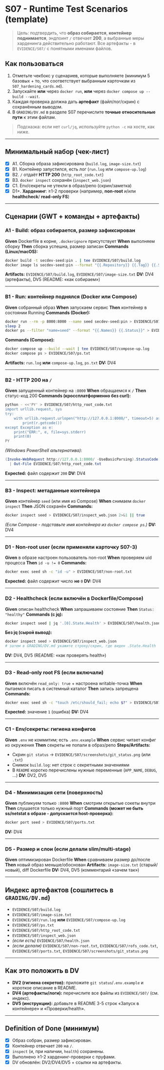 # S07 - Runtime Test Scenarios (template)

> Цель: подтвердить, что **образ собирается**, **контейнер поднимается**, эндпоинт `/` отвечает **200**, а выбранные меры харденинга действительно работают.
> Все артефакты - в `EVIDENCE/S07/` с понятными именами файлов.

## Как пользоваться

1. Отметьте чекбокс у сценариев, которые выполняете (минимум 5 базовых + то, что соответствует выбранным карточкам из `S07_hardening_cards.md`).
2. Запускайте **или** через `docker run`, **или** через `docker compose up --build --wait`.
3. Каждая проверка должна дать **артефакт** (файл/лог/скрин) с сохранённым выводом.
4. В `GRADING/DV.md` в разделе S07 перечислите **точные относительные пути** к этим файлам.

> Подсказка: если нет `curl/jq`, используйте `python -c` на хосте, как ниже.

---

## Минимальный набор (чек-лист)

* [x] A1. Сборка образа зафиксирована (`build.log`, `image-size.txt`)
* [x] B1. Контейнер запустился, есть лог (`run.log` или `compose-up.log`)
* [x] B2. `/` отдаёт **HTTP 200** (`http_root_code.txt`)
* [x] B3. `docker inspect` сохранён (`inspect_web.json`)
* [x] C1. Env/секреты не утекли в образ/репо (скрин/заметка)
* [x] D1+. **Харденинг**: ≥1-2 проверки (например, **non-root** и/или **healthcheck**/ **read-only FS**)

---

## Сценарии (GWT + команды + артефакты)

### A1 - Build: образ собирается, размер зафиксирован

**Given** Dockerfile в корне, `.dockerignore` присутствует
**When** выполняем сборку
**Then** сборка успешна, размер записан
**Commands (Linux/macOS):**

```bash
docker build -t secdev-seed:pin . | tee EVIDENCE/S07/build.log
docker image ls secdev-seed:pin --format "{{.Repository}} {{.Tag}} {{.Size}}" > EVIDENCE/S07/image-size.txt
```

**Artifacts:** `EVIDENCE/S07/build.log`, `EVIDENCE/S07/image-size.txt`
**DV:** DV4 (артефакты), DV5 (README: «как собираем»)

---

### B1 - Run: контейнер поднялся (Docker **или** Compose)

**Given** собранный образ
**When** запускаем сервис
**Then** контейнер в состоянии Running
**Commands (Docker):**

```bash
docker run --rm -p 8000:8000 --name seed secdev-seed:pin > EVIDENCE/S07/run.log 2>&1 &
sleep 2
docker ps --filter "name=seed" --format "{{.Names}} {{.Status}}" > EVIDENCE/S07/ps.txt
```

**Commands (Compose):**

```bash
docker compose up --build --wait | tee EVIDENCE/S07/compose-up.log
docker compose ps > EVIDENCE/S07/ps.txt
```

**Artifacts:** `run.log` **или** `compose-up.log`, `ps.txt`
**DV:** DV4

---

### B2 - HTTP 200 на `/`

**Given** запущенный контейнер на `:8000`
**When** обращаемся к `/`
**Then** статус-код 200
**Commands (кроссплатформенно без curl):**

```bash
python - <<'PY' > EVIDENCE/S07/http_root_code.txt
import urllib.request, sys
try:
    with urllib.request.urlopen("http://127.0.0.1:8000/", timeout=5) as r:
        print(r.getcode())
except Exception as e:
    print("ERR:", e, file=sys.stderr)
    print(0)
PY
```

*(Windows PowerShell альтернатива)*:

```powershell
(Invoke-WebRequest http://127.0.0.1:8000/ -UseBasicParsing).StatusCode `
  | Out-File EVIDENCE/S07/http_root_code.txt
```

**Expected:** файл содержит `200`
**DV:** DV4

---

### B3 - Inspect: метаданные контейнера

**Given** контейнер `seed` (или имя из Compose)
**When** снимаем `docker inspect`
**Then** JSON сохранён
**Commands:**

```bash
docker inspect seed > EVIDENCE/S07/inspect_web.json 2>&1 || true
```

*(Если Compose - подставьте имя контейнера из `docker compose ps`.)*
**DV:** DV4

---

### D1 - Non-root user (если применяли карточку S07-3)

**Given** в образе настроен пользователь non-root
**When** проверяем uid процесса
**Then** `id -u != 0`
**Commands:**

```bash
docker exec seed sh -c "id -u" > EVIDENCE/S07/non-root.txt
```

**Expected:** файл содержит число **не** `0`
**DV:** DV4

---

### D2 - Healthcheck (если включён в Dockerfile/Compose)

**Given** описан healthcheck
**When** запрашиваем состояние
**Then** `Status: "healthy"`
**Commands (с jq):**

```bash
docker inspect seed | jq '.[0].State.Health' > EVIDENCE/S07/health.json
```

**Без jq (сырой вывод):**

```bash
docker inspect seed > EVIDENCE/S07/inspect_web.json
# затем в GRADING/DV.md укажите строку/скрин, где виден .State.Health
```

**DV:** DV4, DV5 (README: «как проверять health»)

---

### D3 - Read-only root FS (если включали)

**Given** включён `read_only: true` + настроена writable-точка
**When** пытаемся писать в системный каталог
**Then** запись запрещена
**Commands:**

```bash
docker exec seed sh -c "touch /etc/should_fail; echo $?" > EVIDENCE/S07/rofs_code.txt
```

**Expected:** значение `1` (ошибка)
**DV:** DV4

---

### C1 - Env/секреты: гигиена конфигов

**Given** `.env` не коммитим; есть `.env.example`
**When** сервис читает конфиг из окружения
**Then** секреты не попали в образ/репо
**Steps/Artifacts:**

* Скрин `git status` → `EVIDENCE/S07/screenshots/git_status.png` (или `.txt`)
* Снимок `build.log`: нет строк с секретными значениями
* В `README` коротко перечислены нужные переменные (`APP_NAME`, `DEBUG`, …)
  **DV:** DV2, DV5

---

### D4 - Минимизация сети (поверхность)

**Given** публикуем только `:8000`
**When** смотрим открытые сокеты внутри
**Then** слушается только нужный порт
**Commands (может не быть ss/netstat в образе - допускается host-проверка):**

```bash
docker port seed > EVIDENCE/S07/ports.txt
```

**DV:** DV4

---

### D5 - Размер и слои (если делали slim/multi-stage)

**Given** оптимизирован Dockerfile
**When** сравниваем размер до/после
**Then** новый образ меньше/обоснован
**Artifacts:** `image-size.txt` (старый/новый), diff Dockerfile
**DV:** DV4, DV5 (комментарий «зачем так»)

---

## Индекс артефактов (сошлитесь в `GRADING/DV.md`)

* `EVIDENCE/S07/build.log`
* `EVIDENCE/S07/image-size.txt`
* `EVIDENCE/S07/run.log` **или** `EVIDENCE/S07/compose-up.log`
* `EVIDENCE/S07/ps.txt`
* `EVIDENCE/S07/http_root_code.txt`
* `EVIDENCE/S07/inspect_web.json`
* *(если есть)* `EVIDENCE/S07/health.json`
* *(если делали)* `EVIDENCE/S07/non-root.txt`, `EVIDENCE/S07/rofs_code.txt`, `EVIDENCE/S07/ports.txt`, `EVIDENCE/S07/screenshots/git_status.png`

---

## Как это положить в DV

* **DV2 (гигиена секретов):** приложите `git status`/`.env.example` и короткое описание в README.
* **DV4 (артефакты/логи):** перечислите все файлы из `EVIDENCE/S07/` (см. индекс).
* **DV5 (инструкции):** добавьте в README 3-5 строк «Запуск в контейнере» и «Проверки/health».

---

## Definition of Done (минимум)

* [x] Образ собран, размер зафиксирован.
* [x] Контейнер отвечает `200` на `/`.
* [x] `inspect` (и, при наличии, `health`) сохранены.
* [x] Выполнено ≥1-2 харденинг-проверки с пруфами.
* [x] DV обновлён: DV2/DV4/DV5 + ссылки на артефакты.
